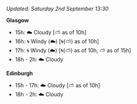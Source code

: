 *Updated: Saturday 2nd September 13:30*

**Glasgow**

* 15h: :cloud: Cloudy [:partly_sunny: as of 10h]
* 16h: :cyclone: Windy (:cloud:) [:cyclone:(:partly_sunny:) as of 10h]
* 17h: :cyclone: Windy (:cloud:) [:cyclone:(:partly_sunny:) as of 10h, :partly_sunny: as of 15h]
* 18h - 2h: :cloud: Cloudy

**Edinburgh**

* 15h - 17h: :cloud: Cloudy [:partly_sunny: as of 10h]
* 18h - 2h: :cloud: Cloudy
